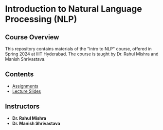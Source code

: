 # Introduction to Natural Language Processing (NLP)

## Course Overview

This repository contains materials of the "Intro to NLP" course, offered in Spring 2024 at IIIT Hyderabad. The course is taught by Dr. Rahul Mishra and Manish Shrivastava.

## Contents

- [Assignments](Assignments)
- [Lecture Slides](lectures)

## Instructors

- **Dr. Rahul Mishra**
- **Dr. Manish Shrivastava**
